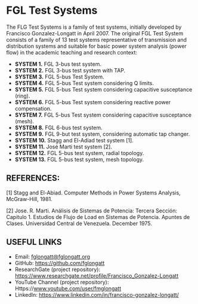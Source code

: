 # FGL Test Systems
The FLG Test Systems is a family of test systems, initially developed by Francisco Gonzalez-Longatt in April 2007.
The original FGL Test System consists of a family of 13 test systems representative of transmission and distribution systems and suitable for basic power system analysis (power flow) in the academic teaching and research context: 

- **SYSTEM 1.**	FGL 3-bus test system.
- **SYSTEM 2.**	FGL 3-bus test system with TAP.
- **SYSTEM 3.**	FGL 5-bus Test System.
- **SYSTEM 4.** FGL 5-bus Test system considering Q limits.	
- **SYSTEM 5.**	FGL 5-bus Test system considering capacitive susceptance (ring).	
- **SYSTEM 6.**	FGL 5-bus Test system considering reactive power compensation.	
- **SYSTEM 7.**	FGL 5-bus Test system considering capacitive susceptance (mesh).	
- **SYSTEM 8.**	FGL 6-bus test system.	
- **SYSTEM 9.**	FGL 9-but test system, considering automatic tap changer.	
- **SYSTEM 10.**	Stagg and El-Adiad test system [1].	
- **SYSTEM 11.**	José Marti test system [2].	
- **SYSTEM 12.**	FGL 5-bus test system, radial topology.	
- **SYSTEM 13.**	FGL 5-bus test system, mesh topology.	


## REFERENCES:

[1]	Stagg and El-Abiad. Computer Methods in Power Systems Analysis, McGraw-Hill, 1981.

[2]	Jose. R. Marti. Análisis de Sistemas de Potencia: Tercera Sección: Capitulo 1. Estudios de Flujo de Load en Sistemas de Potencia. Apuntes de Clases. Universidad Central de Venezuela. December 1975.


## USEFUL LINKS
- Email: fglongatt@fglongatt.org
- GitHub: https://github.com/fglongatt 
- ResearchGate (project repository): https://www.researchgate.net/profile/Francisco_Gonzalez-Longatt 
- YouTube Channel (project repository): Https://www.youtube.com/user/fmglongatt
- LinkedIn: https://www.linkedin.com/in/francisco-gonzalez-longatt/



